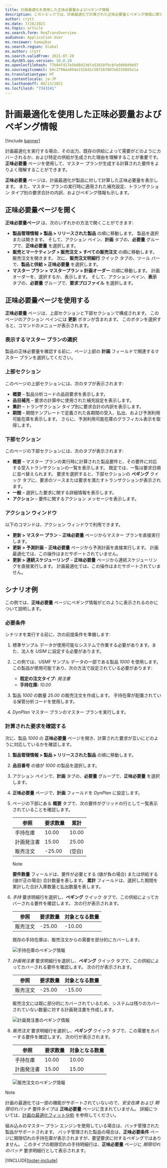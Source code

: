 ```yaml
---
title: 計画最適化を使用した正味必要量およびペギング情報
description: このトピックでは、計画最適化で計算された正味必要量とペギング情報に関する情報を提供します。
author: crytt
ms.date: 7/28/2021
ms.topic: article
ms.search.form: ReqTransOverview
audience: Application User
ms.reviewer: kamaybac
ms.search.region: Global
ms.author: crytt
ms.search.validFrom: 2021-07-28
ms.dyn365.ops.version: 10.0.20
ms.openlocfilehash: 77b04f417e5bd8d236fa53810f9cbfe5860d9dd7
ms.sourcegitcommit: b9c2798aa994e1526d1c50726f807e6335885e1a
ms.translationtype: HT
ms.contentlocale: ja-JP
ms.lasthandoff: 08/13/2021
ms.locfileid: "7343241"
---
```

# <a name="net-requirements-and-pegging-information-with-planning-optimization"></a>計画最適化を使用した正味必要量およびペギング情報

[!include [banner](../../includes/banner.md)]

計画最適化を実行する場合、その出力、既存の供給によって需要がどのようにカバーされるか、および特定の供給が生成された理由を理解することが重要です。 **正味必要量** ページを使用して、マスター プランが生成する計算された要件をよりよく理解することができます。

**正味必要量** ページは、計画最適化が製品に対して計算した正味必要量を表示します。 また、マスター プランの実行時に適用された補充設定、トランザクション タイプ別の要求合計の内訳、およびペギング情報も示します。

## <a name="open-the-net-requirements-page"></a>正味必要量ページを開く

**正味必要量ページ** は、次のいずれかの方法で開くことができます:

- **製品管理情報 \> 製品 \> リリースされた製品** の順に移動します。 製品を選択または開きます。 そして、アクション ペイン、**計画** タブの、**必要量** グループで、**正味必要量** を選択します。
- **販売とマーケティング \> 販売注文 \> すべての販売注文** の順に移動します。 販売注文を開きます。 次に、**販売注文明細行** クイック タブの、ツール バーで、**製品と供給 \> 正味必要量** を選択します。
- **マスター プラン \> マスタープラン \> 計画オーダー** の順に移動します。 計画オーダーを、選択するか、表示します。 そして、アクション ペイン、**表示** タブの、**必要量** グループで、**要求プロファイル** を選択します。

## <a name="use-the-net-requirements-page"></a>正味必要量ページを使用する

**正味必要量** ページは、上部セクションと下部セクションで構成されます。 このページのアクション ペインには **更新** ボタンが含まれます。 このボタンを選択すると、コマンドのメニューが表示されます。

### <a name="select-a-master-plan-to-view"></a>表示するマスター プランの選択

製品の正味必要量を確認する前に、ページ上部の **計画** フィールドで関連するマスター プランを選択してください。

### <a name="upper-section"></a>上部セクション

このページの上部セクションには、次のタブが表示されます:

- **概要** – 製品分析コードの品目要求を表示します。
- **品目補充** – 要求の計算中に使用された補充設定を表示します。
- **集計** – トランザクション タイプ別に要求合計の内訳を表示します。
- **期間** – 期間テンプレートで定義された各期間の受入、払出、および予測利用可能在庫を表示します。 さらに、予測利用可能在庫のグラフィカル表示を取得します。

### <a name="lower-section"></a>下部セクション

このページの下部セクションには、次のタブが表示されます:

- **概要** – マスター プランの実行時に計算された製品要件と、その要件に対応する受入トランザクションの一覧を表示します。 既定では、一覧は要求日順に並べ替えられます。 要求を選択すると、下部セクションの **ペギング** クイック タブに、要求のソースまたは要求を満たすトランザクションが表示されます。
- **一般** – 選択した要求に関する詳細情報を表示します。
- **アクション** – 要件に関するアクション メッセージを表示します。

### <a name="the-action-pane"></a>アクション ウィンドウ

以下のコマンドは、アクション ウィンドウで利用できます。

- **更新 \> マスター プラン** – **正味必要量** ページからマスター プランを直接実行します。
- **更新 \> 予測計画** – **正味必要量** ページから予測計画を直接実行します。 計画最適化では、この操作はまだサポートされていません。
- **更新 \> 連続スケジューリング** – **正味必要量** ページから連続スケジューリングを直接実行します。 計画最適化では、この操作はまだサポートされていません。

## <a name="example-scenario"></a>シナリオ例

この例では、**正味必要量** ページにペギング情報がどのように表示されるのかについて説明します。

### <a name="prerequisites"></a>必要条件

シナリオを実行する前に、次の前提条件を準備します:

1. 標準サンプル データが使用可能なシステムで作業する必要があります。また、法人を *USIM* に設定する必要があります。
2. この例では、USMF サンプル データの一部である製品 *1000* を使用します。 この製品が使用可能であり、次の方法で設定されている必要があります:

    - **既定の注文タイプ:** *発注書*
    - **手持在庫:** *10.00*

3. 製品 *1000* の数量 *25.00* の販売注文を作成します。 手持在庫が配置されている保管分析コードを使用します。
4. *DynPlan* マスター プランのマスター プランを実行します。

### <a name="review-the-calculated-requirements"></a>計算された要求を確認する

次に、製品 *1000* の **正味必要量** ページを開き、計算された要求が互いにどのように対応しているかを確認します。

1. **製品管理情報 \> 製品 \> リリースされた製品** の順に移動します。
1. **品目番号** の値が *1000* の製品を選択します。
1. アクション ペインで、**計画** タブの、**必要量** グループで、**正味必要量** を選択します。
1. **正味必要量** ページで、**計画** フィールドを *DynPlan* に設定します。
1. ページの下部にある **概要** タブで、次の要件がグリッドの行として一覧表示されていることを確認します。

    | 参照 | 要求数量 | 累計 |
    |---|---|---|
    | 手持在庫 | 10.00 | 10.00 |
    | 計画発注書 | 15.00 | 25.00 |
    | 販売注文 | -25.00 | (空白) |

    > [!NOTE]
    > **要件数量** フィールドは、要件が必要とする (値が負の場合) または供給する (値が正の場合) 合計数量を表します。 **累計** フィールドは、選択した期間を累計した合計入庫数量と払出数量を表します。

1. *手持* 要求明細行を選択し、**ペギング** クイック タブで、この供給によってカバーされる要件を確認します。 次の行が表示されます。

    | 参照 | 要求数量 | 対象となる数量 |
    |---|---|---|
    | 販売注文 | -25.00 | -10.00 |

    既存の手持在庫は、販売注文からの需要を部分的にカバーします。

    ![手持在庫のペギング情報](media/pegging-on-hand.png "手持在庫のペギング情報")

1. *計画発注書* 要求明細行を選択し、**ペギング** クイック タブで、この供給によってカバーされる要件を確認します。 次の行が表示されます。

    | 参照 | 要求数量 | 対象となる数量 |
    |---|---|---|
    | 販売注文 | -25.00 | -15.00 |

    販売注文には既に部分的にカバーされているため、システムは残りのカバーされていない数量に対する計画発注書を作成します。

    ![計画発注書のペギング情報](media/pegging-planned-purchase-order.png "計画発注書のペギング情報")

1. *販売注文* 要求明細行を選択し、**ペギング** クイック タブで、この需要をカバーする要件を確認します。 次の行が表示されます。

    | 参照 | 要求数量 | 対象となる数量 |
    |---|---|---|
    | 手持在庫 | 10.00 | 10.00 |
    | 計画発注書 | 15.00 | 15.00 |

    ![販売注文のペギング情報](media/pegging-planned-purchase-order.png "販売注文のペギング情報")

> [!NOTE]
> 計画の最適化では一部の機能がサポートされていないので、*安全在庫* および *期限切れバッチ* 要件タイプは **正味必要量** ページに含まれていません。 詳細については、[計画の最適化フィット分析](planning-optimization-fit-analysis.md) を参照してください。
>
> 組み込みのマスター プラン エンジンを使用している場合は、バッチ管理された製品がサポートされます。 バッチ管理された製品の場合は、**正味必要条件** ページに期限切れの手持在庫が表示されますが、要望要求に対するペギングではありません。 このタイプの期限切れの手持明細行は、**正味必要量** ページに *期限切れのバッチ* 要求明細行として表示されます。

[!INCLUDE[footer-include](../../../includes/footer-banner.md)]
